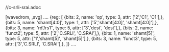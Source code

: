 //c-srli-srai.adoc

[wavedrom, ,svg]
....
{reg: [
{bits: 2, name: 'op', type: 3, attr: ['2','C1', 'C1'],},
{bits: 5, name: 'shamt[4:0]',    type: 1, attr: ['5','shamt[4:0]', 'shamt[4:0]'],},
{bits: 3, name: 'rd′/rs1′',     type: 5, attr: ['3','dest', 'dest'],},
{bits: 2, name: 'funct2',    type: 5, attr: ['2','C.SRLI', 'C.SRAI'],},
{bits: 1, name: 'shamt[5]',    type: 5, attr: ['1','shamt[5]', 'shamt[5]'],},
{bits: 3, name: 'funct3',    type: 5, attr: ['3','C.SRLI', 'C.SRAI'],},
]}
....
